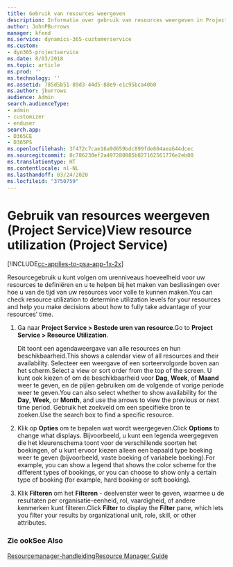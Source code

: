 ```yaml
---
title: Gebruik van resources weergeven
description: Informatie over gebruik van resources weergeven in Project Service
author: JohnPBurrows
manager: kfend
ms.service: dynamics-365-customerservice
ms.custom:
- dyn365-projectservice
ms.date: 8/03/2018
ms.topic: article
ms.prod: ''
ms.technology: ''
ms.assetid: 785d5b51-89d3-44d5-88e9-e1c95bca40b0
ms.author: jburrows
audience: Admin
search.audienceType:
- admin
- customizer
- enduser
search.app:
- D365CE
- D365PS
ms.openlocfilehash: 3f472c7cae16a9d659bdc899fde604aea644dcec
ms.sourcegitcommit: 8c786230ef2a497280885b827162561776e2eb00
ms.translationtype: HT
ms.contentlocale: nl-NL
ms.lasthandoff: 03/24/2020
ms.locfileid: "3750759"
---
```

# <a name="view-resource-utilization-project-service"></a><span data-ttu-id="f16cb-103">Gebruik van resources weergeven (Project Service)</span><span class="sxs-lookup"><span data-stu-id="f16cb-103">View resource utilization (Project Service)</span></span>

[!INCLUDE[cc-applies-to-psa-app-1x-2x](../includes/cc-applies-to-psa-app-1x-2x.md)]

<span data-ttu-id="f16cb-104">Resourcegebruik u kunt volgen om urenniveaus hoeveelheid voor uw resources te definiëren en u te helpen bij het maken van beslissingen over hoe u van de tijd van uw resources voor volle te kunnen maken.</span><span class="sxs-lookup"><span data-stu-id="f16cb-104">You can check resource utilization to determine utilization levels for your resources and help you make decisions about how to fully take advantage of your resources’ time.</span></span>  
  
1. <span data-ttu-id="f16cb-105">Ga naar **Project Service > Bestede uren van resource**.</span><span class="sxs-lookup"><span data-stu-id="f16cb-105">Go to **Project Service > Resource Utilization**.</span></span> 

     <span data-ttu-id="f16cb-106">Dit toont een agendaweergave van alle resources en hun beschikbaarheid.</span><span class="sxs-lookup"><span data-stu-id="f16cb-106">This shows a calendar view of all resources and their availability.</span></span> <span data-ttu-id="f16cb-107">Selecteer een weergave of een sorteervolgorde boven aan het scherm.</span><span class="sxs-lookup"><span data-stu-id="f16cb-107">Select a view or sort order from the top of the screen.</span></span> <span data-ttu-id="f16cb-108">U kunt ook kiezen of om de beschikbaarheid voor **Dag**, **Week**, of **Maand** weer te geven, en de pijlen gebruiken om de volgende of vorige periode weer te geven.</span><span class="sxs-lookup"><span data-stu-id="f16cb-108">You can also select whether to show availability for the **Day**, **Week**, or **Month**, and use the arrows to view the previous or next time period.</span></span> <span data-ttu-id="f16cb-109">Gebruik het zoekveld om een specifieke bron te zoeken.</span><span class="sxs-lookup"><span data-stu-id="f16cb-109">Use the search box to find a specific resource.</span></span>      
  
2. <span data-ttu-id="f16cb-110">Klik op **Opties** om te bepalen wat wordt weergegeven.</span><span class="sxs-lookup"><span data-stu-id="f16cb-110">Click **Options** to change what displays.</span></span> <span data-ttu-id="f16cb-111">Bijvoorbeeld, u kunt een legenda weergegeven die het kleurenschema toont voor de verschillende soorten het boekingen, of u kunt ervoor kiezen alleen een bepaald type boeking weer te geven (bijvoorbeeld, vaste boeking of variabele boeking).</span><span class="sxs-lookup"><span data-stu-id="f16cb-111">For example, you can show a legend that shows the color scheme for the different types of bookings, or you can choose to show only a certain type of booking (for example, hard booking or soft booking).</span></span>  

3. <span data-ttu-id="f16cb-112">Klik **Filteren** om het **Filteren** - deelvenster weer te geven, waarmee u de resultaten per organisatie-eenheid, rol, vaardigheid, of andere kenmerken kunt filteren.</span><span class="sxs-lookup"><span data-stu-id="f16cb-112">Click **Filter** to display the **Filter** pane, which lets you filter your results by organizational unit, role, skill, or other attributes.</span></span>  
  
### <a name="see-also"></a><span data-ttu-id="f16cb-113">Zie ook</span><span class="sxs-lookup"><span data-stu-id="f16cb-113">See Also</span></span>  
 [<span data-ttu-id="f16cb-114">Resourcemanager-handleiding</span><span class="sxs-lookup"><span data-stu-id="f16cb-114">Resource Manager Guide</span></span>](../project-service/resource-manager-guide.md)
